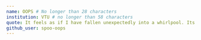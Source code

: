 ```yaml
---
name: OOPS # No longer than 28 characters
institution: VTU # no longer than 58 characters
quote: It feels as if I have fallen unexpectedly into a whirlpool. Its' cool. Not. # no longer than 100 characters, avoid using quotes(") to guarantee the format remains the same.
github_user: spoo-oops
---
```

